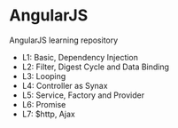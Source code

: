 # AngularJS
AngularJS learning repository

* L1: Basic, Dependency Injection
* L2: Filter, Digest Cycle and Data Binding
* L3: Looping
* L4: Controller as Synax
* L5: Service, Factory and Provider 
* L6: Promise
* L7: $http, Ajax